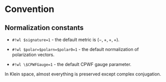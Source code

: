 # Convention

<span hidden> $
\newcommand{\phat}{\hat{p}}
\newcommand{\qhat}{\hat{q}}
\newcommand{\khat}{\hat{k}}
\newcommand{\epsilonb}{\bar{\epsilon}}
\newcommand{\epsilonhat}{\hat{\epsilon}}
$ </span>

## Normalization constants

* `#!wl $signature=1` - the default metric is $(-,+,+,+)$.

* `#!wl $polar=$polarn=$polar0=1` - the default normalization of polarization vectors.

* `#!wl \$CPWFGauge=1` - the default CPWF gauge parameter.

In Klein space, almost everything is preserved except complex conjugation.
